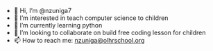 - 👋 Hi, I’m @nzuniga7
- 👀 I’m interested in teach computer science to children
- 🌱 I’m currently learning python
- 💞️ I’m looking to collaborate on build free coding lesson for children
- 📫 How to reach me: nzuniga@olhrschool.org

<!---
nzuniga7/nzuniga7 is a ✨ special ✨ repository because its `README.md` (this file) appears on your GitHub profile.
You can click the Preview link to take a look at your changes.
--->

